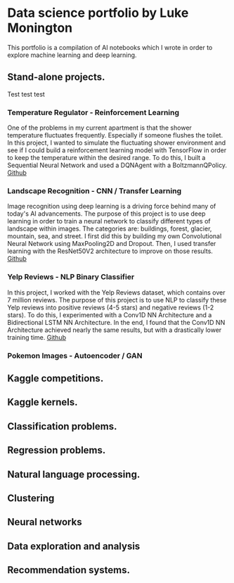 # Data science portfolio by Luke Monington

This portfolio is a compilation of AI notebooks which I wrote in order to explore machine learning and deep learning.

## Stand-alone projects.
Test test test

### Temperature Regulator - Reinforcement Learning
One of the problems in my current apartment is that the shower temperature fluctuates frequently. Especially 
if someone flushes the toilet. In this project, I wanted to simulate the fluctuating shower environment and 
see if I could build a reinforcement learning model with TensorFlow in order to keep the temperature within 
the desired range. To do this, I built a Sequential Neural Network and used a DQNAgent with a BoltzmannQPolicy.
[Github](https://github.com/lukemonington/shower_temp_reinforcement_learning)

### Landscape Recognition - CNN / Transfer Learning
Image recognition using deep learning is a driving force behind many of today's AI advancements. The purpose 
of this project is to use deep learning in order to train a neural network to classify different types of 
landscape within images. The categories are: buildings, forest, glacier, mountain, sea, and street. 
I first did this by building my own Convolutional Neural Network using MaxPooling2D and Dropout. 
Then, I used transfer learning with the ResNet50V2 architecture to improve on those results.
[Github](https://github.com/lukemonington/landscape_classification)

### Yelp Reviews - NLP Binary Classifier
In this project, I worked with the Yelp Reviews dataset, which contains over 7 million reviews. The purpose of this project 
is to use NLP to classify these Yelp reviews into positive reviews (4-5 stars) and negative reviews (1-2 stars). To do this, 
I experimented with a Conv1D NN Architecture and a Bidirectional LSTM NN Architecture. In the end, I found that the Conv1D 
NN Architecture achieved nearly the same results, but with a drastically lower training time.
[Github](https://github.com/lukemonington/yelp_reviews)

### Pokemon Images - Autoencoder / GAN





## Kaggle competitions.

## Kaggle kernels.

## Classification problems.

## Regression problems.

## Natural language processing.

## Clustering

## Neural networks

## Data exploration and analysis

## Recommendation systems.